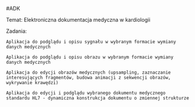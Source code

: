 #ADK

Temat: Elektroniczna dokumentacja medyczna w kardiologii 

Zadania:

    Aplikacja do podglądu i opisu sygnału w wybranym formacie wymiany danych medycznych
    
    Aplikacja do podglądu i opisu obrazu w wybranym formacie wymiany danych medycznych
    
    Aplikacja do edycji obrazów medycznych (upsampling, zaznaczanie interesujących fragmentów, budowa animacji z sekwencji obrazów, wykrywanie krawędzi)
    
    Aplikacja do edycji i podglądu wybranego dokumentu medycznego standardu HL7 - dynamiczna konstrukcja dokumentu o zmiennej strukturze
    

